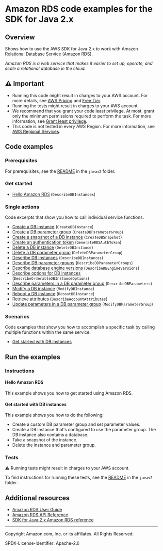 # Amazon RDS code examples for the SDK for Java 2.x

## Overview

Shows how to use the AWS SDK for Java 2.x to work with Amazon Relational Database Service (Amazon RDS).

<!--custom.overview.start-->
<!--custom.overview.end-->

_Amazon RDS is a web service that makes it easier to set up, operate, and scale a relational database in the cloud._

## ⚠ Important

* Running this code might result in charges to your AWS account. For more details, see [AWS Pricing](https://aws.amazon.com/pricing/) and [Free Tier](https://aws.amazon.com/free/).
* Running the tests might result in charges to your AWS account.
* We recommend that you grant your code least privilege. At most, grant only the minimum permissions required to perform the task. For more information, see [Grant least privilege](https://docs.aws.amazon.com/IAM/latest/UserGuide/best-practices.html#grant-least-privilege).
* This code is not tested in every AWS Region. For more information, see [AWS Regional Services](https://aws.amazon.com/about-aws/global-infrastructure/regional-product-services).

<!--custom.important.start-->
<!--custom.important.end-->

## Code examples

### Prerequisites

For prerequisites, see the [README](../../README.md#Prerequisites) in the `javav2` folder.


<!--custom.prerequisites.start-->
<!--custom.prerequisites.end-->

### Get started

- [Hello Amazon RDS](src/main/java/com/example/rds/DescribeDBInstances.java#L11) (`DescribeDBInstances`)


### Single actions

Code excerpts that show you how to call individual service functions.

- [Create a DB instance](src/main/java/com/example/rds/CreateDBInstance.java#L12) (`CreateDBInstance`)
- [Create a DB parameter group](src/main/java/com/example/rds/RDSScenario.java#L546) (`CreateDBParameterGroup`)
- [Create a snapshot of a DB instance](src/main/java/com/example/rds/RDSScenario.java#L324) (`CreateDBSnapshot`)
- [Create an authentication token](src/main/java/com/example/rds/GenerateRDSAuthToken.java#L20) (`GenerateRDSAuthToken`)
- [Delete a DB instance](src/main/java/com/example/rds/DeleteDBInstance.java#L12) (`DeleteDBInstance`)
- [Delete a DB parameter group](src/main/java/com/example/rds/RDSScenario.java#L223) (`DeleteDBParameterGroup`)
- [Describe DB instances](src/main/java/com/example/rds/DescribeDBInstances.java#L11) (`DescribeDBInstances`)
- [Describe DB parameter groups](src/main/java/com/example/rds/RDSScenario.java#L524) (`DescribeDBParameterGroups`)
- [Describe database engine versions](src/main/java/com/example/rds/RDSScenario.java#L566) (`DescribeDBEngineVersions`)
- [Describe options for DB instances](src/main/java/com/example/rds/RDSScenario.java#L436) (`DescribeOrderableDBInstanceOptions`)
- [Describe parameters in a DB parameter group](src/main/java/com/example/rds/RDSScenario.java#L486) (`DescribeDBParameters`)
- [Modify a DB instance](src/main/java/com/example/rds/ModifyDBInstance.java#L12) (`ModifyDBInstance`)
- [Reboot a DB instance](src/main/java/com/example/rds/RebootDBInstance.java#L12) (`RebootDBInstance`)
- [Retrieve attributes](src/main/java/com/example/rds/DescribeAccountAttributes.java#L12) (`DescribeAccountAttributes`)
- [Update parameters in a DB parameter group](src/main/java/com/example/rds/RDSScenario.java#L459) (`ModifyDBParameterGroup`)

### Scenarios

Code examples that show you how to accomplish a specific task by calling multiple
functions within the same service.

- [Get started with DB instances](src/main/java/com/example/rds/RDSScenario.java)


<!--custom.examples.start-->
<!--custom.examples.end-->

## Run the examples

### Instructions


<!--custom.instructions.start-->
<!--custom.instructions.end-->

#### Hello Amazon RDS

This example shows you how to get started using Amazon RDS.



#### Get started with DB instances

This example shows you how to do the following:

- Create a custom DB parameter group and set parameter values.
- Create a DB instance that's configured to use the parameter group. The DB instance also contains a database.
- Take a snapshot of the instance.
- Delete the instance and parameter group.

<!--custom.scenario_prereqs.rds_Scenario_GetStartedInstances.start-->
<!--custom.scenario_prereqs.rds_Scenario_GetStartedInstances.end-->


<!--custom.scenarios.rds_Scenario_GetStartedInstances.start-->
<!--custom.scenarios.rds_Scenario_GetStartedInstances.end-->

### Tests

⚠ Running tests might result in charges to your AWS account.


To find instructions for running these tests, see the [README](../../README.md#Tests)
in the `javav2` folder.



<!--custom.tests.start-->
<!--custom.tests.end-->

## Additional resources

- [Amazon RDS User Guide](https://docs.aws.amazon.com/AmazonRDS/latest/UserGuide/Welcome.html)
- [Amazon RDS API Reference](https://docs.aws.amazon.com/AmazonRDS/latest/APIReference/Welcome.html)
- [SDK for Java 2.x Amazon RDS reference](https://sdk.amazonaws.com/java/api/latest/software/amazon/awssdk/services/rds/package-summary.html)

<!--custom.resources.start-->
<!--custom.resources.end-->

---

Copyright Amazon.com, Inc. or its affiliates. All Rights Reserved.

SPDX-License-Identifier: Apache-2.0